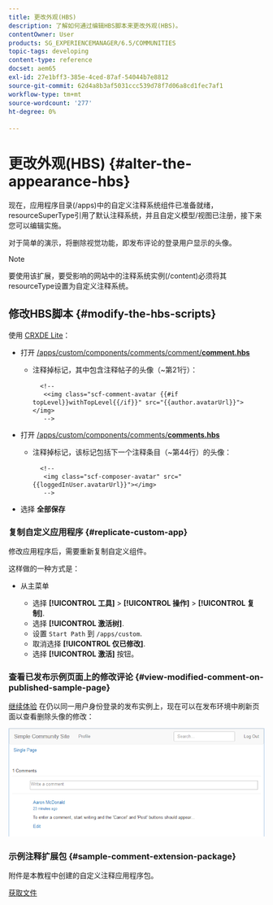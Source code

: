 ```yaml
---
title: 更改外观(HBS)
description: 了解如何通过编辑HBS脚本来更改外观(HBS)。
contentOwner: User
products: SG_EXPERIENCEMANAGER/6.5/COMMUNITIES
topic-tags: developing
content-type: reference
docset: aem65
exl-id: 27e1bff3-385e-4ced-87af-54044b7e8812
source-git-commit: 62d4a8b3af5031ccc539d78f7d06a8cd1fec7af1
workflow-type: tm+mt
source-wordcount: '277'
ht-degree: 0%

---
```


# 更改外观(HBS) {#alter-the-appearance-hbs}

现在，应用程序目录(/apps)中的自定义注释系统组件已准备就绪，resourceSuperType引用了默认注释系统，并且自定义模型/视图已注册，接下来您可以编辑实施。

对于简单的演示，将删除视觉功能，即发布评论的登录用户显示的头像。

>[!NOTE]
>
>要使用该扩展，要受影响的网站中的注释系统实例(/content)必须将其resourceType设置为自定义注释系统。

## 修改HBS脚本 {#modify-the-hbs-scripts}

使用 [CRXDE Lite](/help/sites-developing/developing-with-crxde-lite.md)：

* 打开 [/apps/custom/components/comments/comment/**comment.hbs**](https://localhost:4502/crx/de/index.jsp#/apps/custom/components/comments/comment/comment.hbs)

   * 注释掉标记，其中包含注释帖子的头像（~第21行）：

     ```
       <!--
        <<img class="scf-comment-avatar {{#if topLevel}}withTopLevel{{/if}}" src="{{author.avatarUrl}}"></img>
        -->
     ```

* 打开 [/apps/custom/components/comments/**comments.hbs**](https://localhost:4502/crx/de/index.jsp#/apps/custom/components/comments/comments.hbs)

   * 注释掉标记，该标记包括下一个注释条目（~第44行）的头像：

     ```
       <!--
        <img class="scf-composer-avatar" src="{{loggedInUser.avatarUrl}}"></img>
        -->
     ```

* 选择 **全部保存**

### 复制自定义应用程序 {#replicate-custom-app}

修改应用程序后，需要重新复制自定义组件。

这样做的一种方式是：

* 从主菜单

   * 选择 **[!UICONTROL 工具]** > **[!UICONTROL 操作]** > **[!UICONTROL 复制]**.
   * 选择 **[!UICONTROL 激活树]**.
   * 设置 `Start Path` 到 `/apps/custom`.
   * 取消选择 **[!UICONTROL 仅已修改]**.
   * 选择 **[!UICONTROL 激活]** 按钮。

### 查看已发布示例页面上的修改评论 {#view-modified-comment-on-published-sample-page}

[继续体验](/help/communities/extend-sample-page.md#publish-sample-page) 在仍以同一用户身份登录的发布实例上，现在可以在发布环境中刷新页面以查看删除头像的修改：

![view-modified-content](assets/view-modified-content.png)

### 示例注释扩展包 {#sample-comment-extension-package}

附件是本教程中创建的自定义注释应用程序包。

[获取文件](assets/sample-comment-extension-6-1-fp3.zip)
